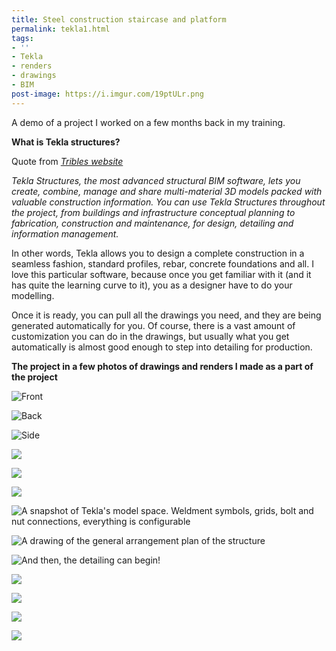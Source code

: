 ```yaml
---
title: Steel construction staircase and platform
permalink: tekla1.html
tags:
- ''
- Tekla
- renders
- drawings
- BIM
post-image: https://i.imgur.com/19ptULr.png
---
```


A demo of a project I worked on a few months back in my training.

**What is Tekla structures?**

Quote from *[Tribles website](https://www.tekla.com/products/tekla-structures)*

*Tekla Structures, the most advanced structural BIM software, lets you create, combine, manage and share multi-material 3D models packed with valuable construction information. You can use Tekla Structures throughout the project, from buildings and infrastructure conceptual planning to fabrication, construction and maintenance, for design, detailing and information management.*

In other words, Tekla allows you to design a complete construction in a seamless fashion, standard profiles, rebar, concrete foundations and all. I love this particular software, because once you get familiar with it (and it has quite the learning curve to it), you as a designer have to do your modelling. 

Once it is ready, you can pull all the drawings you need, and they are being generated automatically for you.
Of course, there is a vast amount of customization you can do in the drawings, but usually what you get automatically is almost good enough to step into detailing for production.


**The project in a few photos of drawings and renders I made as a part of the project**



![Front](https://i.imgur.com/DWD16gS.png)

![Back](https://i.imgur.com/FmFZXKU.jpg)

![Side](https://i.imgur.com/Fwydt2X.png)

![](https://i.imgur.com/DMyf9YX.jpg)

![](https://i.imgur.com/1vrwwqm.jpg)

![](https://imgur.com/zwfkfpr)

![A snapshot of Tekla's model space. Weldment symbols, grids, bolt and nut connections, everything is configurable](https://i.imgur.com/LiKVR4T.png)

![A drawing of the general arrangement plan of the structure](https://i.imgur.com/AFYw7q7.jpg)

![And then, the detailing can begin!](https://i.imgur.com/iBEjAZq.jpg)

![](https://i.imgur.com/0DoiZ0I.jpg)

![](https://i.imgur.com/NJqLtzi.jpg)

![](https://i.imgur.com/Lv5riFu.jpg)

![](https://i.imgur.com/bn5ZoBO.jpg)
